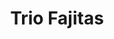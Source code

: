 ---
title: "Trio Fajitas"
price: "$22.00"
category: "Mexican-Cuisine"
img: "src/images/menu/Trio-Fajitas.png"
desc: "A combination of chicken, beef, and shrimp with grilled peppers and onions"
---